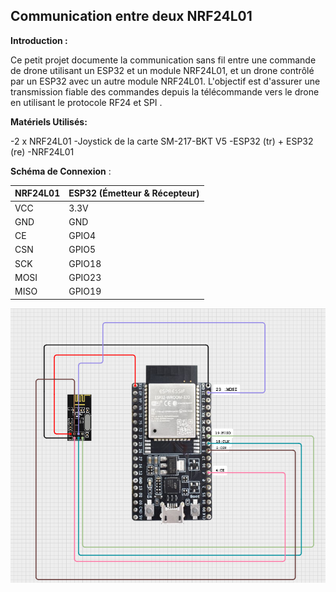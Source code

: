 ## Communication entre deux NRF24L01 

**Introduction :**  

Ce petit projet documente la communication sans fil entre une commande de drone utilisant un ESP32 et un module NRF24L01, et un drone contrôlé par un ESP32 avec un autre module NRF24L01. L'objectif est d'assurer une transmission fiable des commandes depuis la télécommande vers le drone en utilisant le protocole RF24 et SPI .

**Matériels Utilisés:** 

-2 x NRF24L01
-Joystick de la carte SM-217-BKT V5
-ESP32 (tr) + ESP32 (re)
-NRF24L01

**Schéma de Connexion** : 

| NRF24L01  | ESP32 (Émetteur & Récepteur) |
|-----------|------------------------------|
| VCC       | 3.3V                         |
| GND       | GND                          |
| CE        | GPIO4                        |
| CSN       | GPIO5                        |
| SCK       | GPIO18                        |
| MOSI      | GPIO23                        |
| MISO      | GPIO19                        |


![Nom de l'image](cablage.png)





